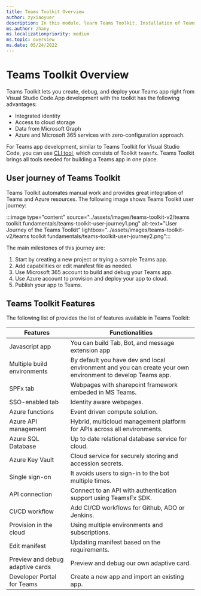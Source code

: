 ```yaml
---
title: Teams Toolkit Overview
author: zyxiaoyuer
description: In this module, learn Teams Toolkit, Installation of Teams Toolkit, and User journey of Teams Toolkit
ms.author: zhany
ms.localizationpriority: medium
ms.topic: overview
ms.date: 05/24/2022
---
```


# Teams Toolkit Overview

Teams Toolkit lets you create, debug, and deploy your Teams app right from Visual Studio Code.App development with the toolkit has the following advantages:

* Integrated identity
* Access to cloud storage
* Data from Microsoft Graph
* Azure and Microsoft 365 services with zero-configuration approach.

For Teams app development, similar to Teams Toolkit for Visual Studio Code, you can use [CLI tool](https://github.com/OfficeDev/TeamsFx/blob/dev/docs/cli/user-manual.md), which consists of Toolkit `teamsfx`.
Teams Toolkit brings all tools needed for building a Teams app in one place.

## User journey of Teams Toolkit

Teams Toolkit automates manual work and provides great integration of Teams and Azure resources. The following image shows Teams Toolkit user journey:

:::image type="content" source="../assets/images/teams-toolkit-v2/teams toolkit fundamentals/teams-toolkit-user-journey1.png" alt-text="User Journey of the Teams Toolkit" lightbox="../assets/images/teams-toolkit-v2/teams toolkit fundamentals/teams-toolkit-user-journey2.png":::

The main milestones of this journey are:

1. Start by creating a new project or trying a sample Teams app.
1. Add capabilities or edit manifest file as needed.
1. Use Microsoft 365 account to build and debug your Teams app.
1. Use Azure account to provision and deploy your app to cloud.
1. Publish your app to Teams.

## Teams Toolkit Features

The following list of provides the list of features available in Teams Toolkit:

 |Features|Functionalities|
 |---------------|----------|
 | Javascript app | You can build Tab, Bot, and message extension app |
 | Multiple build environments | By default you have dev and local environment and you can create your own environment to develop Teams app. |
 | SPFx tab | Webpages with sharepoint framework embeded in MS Teams. |
 | SSO-enabled tab | Identity aware webpages. |
 | Azure functions | Event driven compute solution. |
 | Azure API management | Hybrid, multicloud management platform for APIs across all environments. |
 | Azure SQL Database | Up to date relational database service for cloud. |
 | Azure Key Vault | Cloud service for securely storing and accession secrets. |
 | Single sign-on | It avoids users to sign-in to the bot multiple times.  |
 | API connection | Connect to an API with authentication support using TeamsFx SDK. |
 | CI/CD workflow | Add CI/CD workflows for Github, ADO or Jenkins. |
 | Provision in the cloud | Using multiple environments and subscriptions. |
 | Edit manifest | Updating manifest based on the requirements. |
 | Preview and debug adaptive cards | Preview and debug our own adaptive card. |
 | Developer Portal for Teams | Create a new app and import an existing app. |
